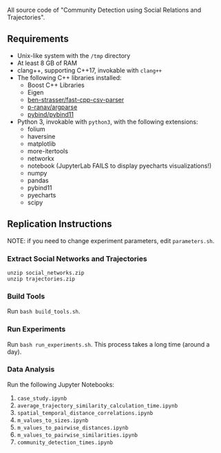 All source code of "Community Detection using Social Relations and Trajectories".

## Requirements

- Unix-like system with the `/tmp` directory
- At least 8 GB of RAM
- clang++, supporting C++17, invokable with `clang++`
- The following C++ libraries installed:
  - Boost C++ Libraries
  - Eigen
  - [ben-strasser/fast-cpp-csv-parser](https://github.com/ben-strasser/fast-cpp-csv-parser)
  - [p-ranav/argparse](https://github.com/p-ranav/argparse)
  - [pybind/pybind11](https://github.com/pybind/pybind11)
- Python 3, invokable with `python3`, with the following extensions:
  - folium
  - haversine
  - matplotlib
  - more-itertools
  - networkx
  - notebook (JupyterLab FAILS to display pyecharts visualizations!)
  - numpy
  - pandas
  - pybind11
  - pyecharts
  - scipy

## Replication Instructions

NOTE: if you need to change experiment parameters, edit `parameters.sh`.

### Extract Social Networks and Trajectories

```
unzip social_networks.zip
unzip trajectories.zip
```

### Build Tools

Run `bash build_tools.sh`.

### Run Experiments

Run `bash run_experiments.sh`. This process takes a long time (around a day).

### Data Analysis

Run the following Jupyter Notebooks:

1. `case_study.ipynb`
2. `average_trajectory_similarity_calculation_time.ipynb`
3. `spatial_temporal_distance_correlations.ipynb`
4. `m_values_to_sizes.ipynb`
5. `m_values_to_pairwise_distances.ipynb`
6. `m_values_to_pairwise_similarities.ipynb`
7. `community_detection_times.ipynb`

